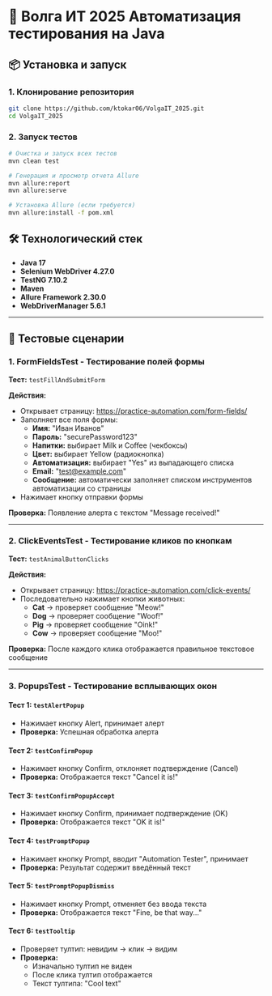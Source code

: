 # 📜 Волга ИТ 2025 Автоматизация тестирования на Java

## 📦 Установка и запуск

### 1. Клонирование репозитория
```bash
git clone https://github.com/ktokar06/VolgaIT_2025.git
cd VolgaIT_2025
```

### 2. Запуск тестов
```bash
# Очистка и запуск всех тестов
mvn clean test

# Генерация и просмотр отчета Allure
mvn allure:report
mvn allure:serve

# Установка Allure (если требуется)
mvn allure:install -f pom.xml
```

## 🛠 Технологический стек
- **Java 17**
- **Selenium WebDriver 4.27.0**
- **TestNG 7.10.2**
- **Maven**
- **Allure Framework 2.30.0**
- **WebDriverManager 5.6.1**

---

## 🧪 Тестовые сценарии

### **1. FormFieldsTest - Тестирование полей формы**
**Тест:** `testFillAndSubmitForm`

**Действия:**
- Открывает страницу: https://practice-automation.com/form-fields/
- Заполняет все поля формы:
  - **Имя:** "Иван Иванов"
  - **Пароль:** "securePassword123"
  - **Напитки:** выбирает Milk и Coffee (чекбоксы)
  - **Цвет:** выбирает Yellow (радиокнопка)
  - **Автоматизация:** выбирает "Yes" из выпадающего списка
  - **Email:** "test@example.com"
  - **Сообщение:** автоматически заполняет списком инструментов автоматизации со страницы
- Нажимает кнопку отправки формы

**Проверка:** Появление алерта с текстом "Message received!"

---

### **2. ClickEventsTest - Тестирование кликов по кнопкам**
**Тест:** `testAnimalButtonClicks`

**Действия:**
- Открывает страницу: https://practice-automation.com/click-events/
- Последовательно нажимает кнопки животных:
  - **Cat** → проверяет сообщение "Meow!"
  - **Dog** → проверяет сообщение "Woof!"
  - **Pig** → проверяет сообщение "Oink!"
  - **Cow** → проверяет сообщение "Moo!"

**Проверка:** После каждого клика отображается правильное текстовое сообщение

---

### **3. PopupsTest - Тестирование всплывающих окон**

#### **Тест 1:** `testAlertPopup`
- Нажимает кнопку Alert, принимает алерт
- **Проверка:** Успешная обработка алерта

#### **Тест 2:** `testConfirmPopup`
- Нажимает кнопку Confirm, отклоняет подтверждение (Cancel)
- **Проверка:** Отображается текст "Cancel it is!"

#### **Тест 3:** `testConfirmPopupAccept`
- Нажимает кнопку Confirm, принимает подтверждение (OK)
- **Проверка:** Отображается текст "OK it is!"

#### **Тест 4:** `testPromptPopup`
- Нажимает кнопку Prompt, вводит "Automation Tester", принимает
- **Проверка:** Результат содержит введённый текст

#### **Тест 5:** `testPromptPopupDismiss`
- Нажимает кнопку Prompt, отменяет без ввода текста
- **Проверка:** Отображается текст "Fine, be that way..."

#### **Тест 6:** `testTooltip`
- Проверяет тултип: невидим → клик → видим
- **Проверка:**
  - Изначально тултип не виден
  - После клика тултип отображается
  - Текст тултипа: "Cool text"

